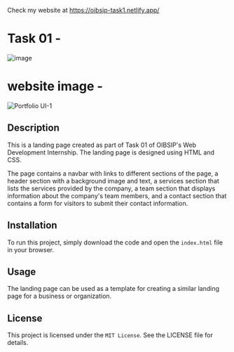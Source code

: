 Check my website at https://oibsip-task1.netlify.app/

# Task 01 - 
![image](https://user-images.githubusercontent.com/93007427/167268147-472990f7-f6ae-4a2b-968a-e2c0ff3fa3ac.png)

# website image - 
![Portfolio UI-1](https://user-images.githubusercontent.com/93007427/167265570-b56f8852-c62f-4d43-af1a-9848220315ba.jpg)

## Description
This is a landing page created as part of Task 01 of OIBSIP's Web Development Internship. The landing page is designed using HTML and CSS.

The page contains a navbar with links to different sections of the page, a header section with a background image and text, a services section that lists the services provided by the company, a team section that displays information about the company's team members, and a contact section that contains a form for visitors to submit their contact information.

## Installation
To run this project, simply download the code and open the `index.html` file in your browser.

## Usage
The landing page can be used as a template for creating a similar landing page for a business or organization.

## License
This project is licensed under the `MIT License`. See the LICENSE file for details.
